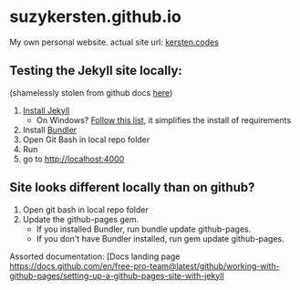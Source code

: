 # suzykersten.github.io
My own personal website. 
actual site url: [kersten.codes](kersten.codes)

## Testing the Jekyll site locally:
(shamelessly stolen from github docs [here](https://docs.github.com/en/free-pro-team@latest/github/working-with-github-pages/testing-your-github-pages-site-locally-with-jekyll))
1. [Install Jekyll](https://jekyllrb.com/docs/installation/)
    * On Windows? [Follow this list](https://jekyllrb.com/docs/installation/windows/), it simplifies the install of requirements
2. Install [Bundler](https://bundler.io/)
2. Open Git Bash in local repo folder
3. Run 
4. go to [http://localhost:4000](http://localhost:4000)

## Site looks different locally than on github?
1. Open git bash  in local repo folder
2. Update the github-pages gem.
    * If you installed Bundler, run bundle update github-pages.
    * If you don't have Bundler installed, run gem update github-pages.


Assorted documentation:
[Docs landing page https://docs.github.com/en/free-pro-team@latest/github/working-with-github-pages/setting-up-a-github-pages-site-with-jekyll


